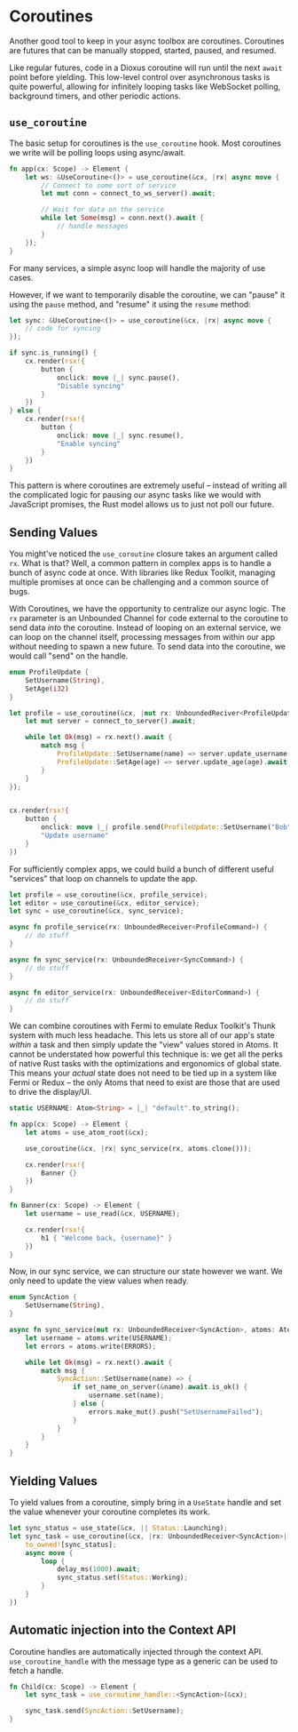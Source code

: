 # Coroutines

Another good tool to keep in your async toolbox are coroutines. Coroutines are futures that can be manually stopped, started, paused, and resumed.

Like regular futures, code in a Dioxus coroutine will run until the next `await` point before yielding. This low-level control over asynchronous tasks is quite powerful, allowing for infinitely looping tasks like WebSocket polling, background timers, and other periodic actions.

## `use_coroutine`

The basic setup for coroutines is the `use_coroutine` hook. Most coroutines we write will be polling loops using async/await.

```rust
fn app(cx: Scope) -> Element {
    let ws: &UseCoroutine<()> = use_coroutine(&cx, |rx| async move {
        // Connect to some sort of service
        let mut conn = connect_to_ws_server().await;

        // Wait for data on the service
        while let Some(msg) = conn.next().await {
            // handle messages
        }
    });
}
```

For many services, a simple async loop will handle the majority of use cases.

However, if we want to temporarily disable the coroutine, we can "pause" it using the `pause` method, and "resume" it using the `resume` method:

```rust
let sync: &UseCoroutine<()> = use_coroutine(&cx, |rx| async move {
    // code for syncing
});

if sync.is_running() {
    cx.render(rsx!{
        button {
            onclick: move |_| sync.pause(),
            "Disable syncing"
        }
    })
} else {
    cx.render(rsx!{
        button {
            onclick: move |_| sync.resume(),
            "Enable syncing"
        }
    })
}
```

This pattern is where coroutines are extremely useful – instead of writing all the complicated logic for pausing our async tasks like we would with JavaScript promises, the Rust model allows us to just not poll our future.

## Sending Values

You might've noticed the `use_coroutine` closure takes an argument called `rx`. What is that? Well, a common pattern in complex apps is to handle a bunch of async code at once. With libraries like Redux Toolkit, managing multiple promises at once can be challenging and a common source of bugs.

With Coroutines, we have the opportunity to centralize our async logic. The `rx` parameter is an Unbounded Channel for code external to the coroutine to send data *into* the coroutine. Instead of looping on an external service, we can loop on the channel itself, processing messages from within our app without needing to spawn a new future. To send data into the coroutine, we would call "send" on the handle.


```rust
enum ProfileUpdate {
    SetUsername(String),
    SetAge(i32)
}

let profile = use_coroutine(&cx, |mut rx: UnboundedReciver<ProfileUpdate>| async move {
    let mut server = connect_to_server().await;

    while let Ok(msg) = rx.next().await {
        match msg {
            ProfileUpdate::SetUsername(name) => server.update_username(name).await,
            ProfileUpdate::SetAge(age) => server.update_age(age).await,
        }
    }
});


cx.render(rsx!{
    button {
        onclick: move |_| profile.send(ProfileUpdate::SetUsername("Bob".to_string())),
        "Update username"
    }
})
```

For sufficiently complex apps, we could build a bunch of different useful "services" that loop on channels to update the app.

```rust
let profile = use_coroutine(&cx, profile_service);
let editor = use_coroutine(&cx, editor_service);
let sync = use_coroutine(&cx, sync_service);

async fn profile_service(rx: UnboundedReceiver<ProfileCommand>) {
    // do stuff
}

async fn sync_service(rx: UnboundedReceiver<SyncCommand>) {
    // do stuff
}

async fn editor_service(rx: UnboundedReceiver<EditorCommand>) {
    // do stuff
}
```

We can combine coroutines with Fermi to emulate Redux Toolkit's Thunk system with much less headache. This lets us store all of our app's state *within* a task and then simply update the "view" values stored in Atoms. It cannot be understated how powerful this technique is: we get all the perks of native Rust tasks with the optimizations and ergonomics of global state. This means your *actual* state does not need to be tied up in a system like Fermi or Redux – the only Atoms that need to exist are those that are used to drive the display/UI.

```rust
static USERNAME: Atom<String> = |_| "default".to_string();

fn app(cx: Scope) -> Element {
    let atoms = use_atom_root(&cx);

    use_coroutine(&cx, |rx| sync_service(rx, atoms.clone()));

    cx.render(rsx!{
        Banner {}
    })
}

fn Banner(cx: Scope) -> Element {
    let username = use_read(&cx, USERNAME);

    cx.render(rsx!{
        h1 { "Welcome back, {username}" }
    })
}
```

Now, in our sync service, we can structure our state however we want. We only need to update the view values when ready.

```rust
enum SyncAction {
    SetUsername(String),
}

async fn sync_service(mut rx: UnboundedReceiver<SyncAction>, atoms: AtomRoot) {
    let username = atoms.write(USERNAME);
    let errors = atoms.write(ERRORS);

    while let Ok(msg) = rx.next().await {
        match msg {
            SyncAction::SetUsername(name) => {
                if set_name_on_server(&name).await.is_ok() {
                    username.set(name);
                } else {
                    errors.make_mut().push("SetUsernameFailed");
                }
            }
        }
    }
}
```

## Yielding Values

To yield values from a coroutine, simply bring in a `UseState` handle and set the value whenever your coroutine completes its work.


```rust
let sync_status = use_state(&cx, || Status::Launching);
let sync_task = use_coroutine(&cx, |rx: UnboundedReceiver<SyncAction>| {
    to_owned![sync_status];
    async move {
        loop {
            delay_ms(1000).await;
            sync_status.set(Status::Working);
        }
    }
})
```

## Automatic injection into the Context API

Coroutine handles are automatically injected through the context API. `use_coroutine_handle` with the message type as a generic can be used to fetch a handle.

```rust
fn Child(cx: Scope) -> Element {
    let sync_task = use_coroutine_handle::<SyncAction>(&cx);

    sync_task.send(SyncAction::SetUsername);
}
```
